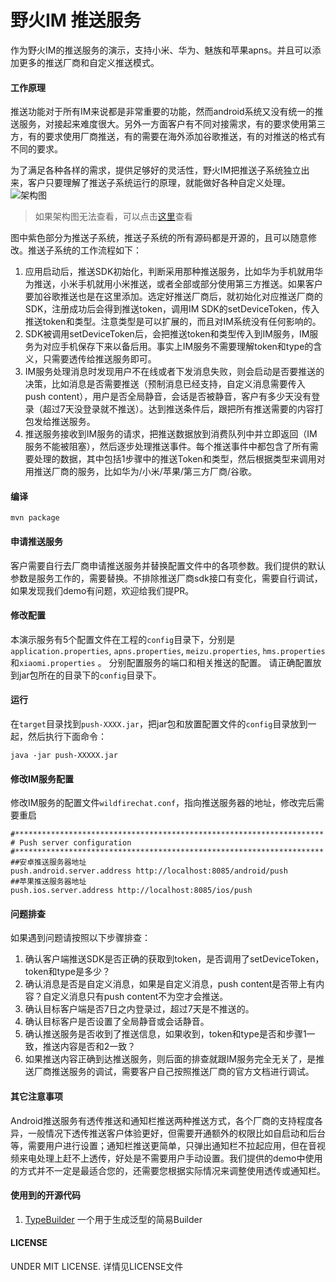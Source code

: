# 野火IM 推送服务
作为野火IM的推送服务的演示，支持小米、华为、魅族和苹果apns。并且可以添加更多的推送厂商和自定义推送模式。

#### 工作原理
推送功能对于所有IM来说都是非常重要的功能，然而android系统又没有统一的推送服务，对接起来难度很大。另外一方面客户有不同对接需求，有的要求使用第三方，有的要求使用厂商推送，有的需要在海外添加谷歌推送，有的对推送的格式有不同的要求。

为了满足各种各样的需求，提供足够好的灵活性，野火IM把推送子系统独立出来，客户只要理解了推送子系统运行的原理，就能做好各种自定义处理。
![架构图](https://docs.wildfirechat.cn/architecture/wildfire_architecture.png)
> 如果架构图无法查看，可以点击[这里](https://docs.wildfirechat.cn/architecture/wildfire_architecture.png)查看

图中紫色部分为推送子系统，推送子系统的所有源码都是开源的，且可以随意修改。推送子系统的工作流程如下：
1. 应用启动后，推送SDK初始化，判断采用那种推送服务，比如华为手机就用华为推送，小米手机就用小米推送，或者全部或部分使用第三方推送。如果客户要加谷歌推送也是在这里添加。选定好推送厂商后，就初始化对应推送厂商的SDK，注册成功后会得到推送token，调用IM SDK的setDeviceToken，传入推送token和类型。注意类型是可以扩展的，而且对IM系统没有任何影响的。
2. SDK被调用setDeviceToken后，会把推送token和类型传入到IM服务，IM服务为对应手机保存下来以备后用。事实上IM服务不需要理解token和type的含义，只需要透传给推送服务即可。
3. IM服务处理消息时发现用户不在线或者下发消息失败，则会启动是否要推送的决策，比如消息是否需要推送（预制消息已经支持，自定义消息需要传入push content），用户是否全局静音，会话是否被静音，客户有多少天没有登录（超过7天没登录就不推送）。达到推送条件后，跟把所有推送需要的内容打包发给推送服务。
4. 推送服务接收到IM服务的请求，把推送数据放到消费队列中并立即返回（IM服务不能被阻塞），然后逐步处理推送事件。每个推送事件中都包含了所有需要处理的数据，其中包括1步骤中的推送Token和类型，然后根据类型来调用对用推送厂商的服务，比如华为/小米/苹果/第三方厂商/谷歌。

#### 编译
```
mvn package
```

#### 申请推送服务
客户需要自行去厂商申请推送服务并替换配置文件中的各项参数。我们提供的默认参数是服务工作的，需要替换。不排除推送厂商sdk接口有变化，需要自行调试，如果发现我们demo有问题，欢迎给我们提PR。

#### 修改配置
本演示服务有5个配置文件在工程的```config```目录下，分别是```application.properties```, ```apns.properties```, ```meizu.properties```, ```hms.properties```和```xiaomi.properties``` 。
分别配置服务的端口和相关推送的配置。
请正确配置放到jar包所在的目录下的```config```目录下。


#### 运行
在```target```目录找到```push-XXXX.jar```，把jar包和放置配置文件的```config```目录放到一起，然后执行下面命令：
```
java -jar push-XXXXX.jar
```

#### 修改IM服务配置
修改IM服务的配置文件```wildfirechat.conf```，指向推送服务器的地址，修改完后需要重启
```
#*********************************************************************
# Push server configuration
#*********************************************************************
##安卓推送服务器地址
push.android.server.address http://localhost:8085/android/push
##苹果推送服务器地址
push.ios.server.address http://localhost:8085/ios/push
```

#### 问题排查
如果遇到问题请按照以下步骤排查：
1. 确认客户端推送SDK是否正确的获取到token，是否调用了setDeviceToken，token和type是多少？
2. 确认消息是否是自定义消息，如果是自定义消息，push content是否带上有内容？自定义消息只有push content不为空才会推送。
3. 确认目标客户端是否7日之内登录过，超过7天是不推送的。
4. 确认目标客户是否设置了全局静音或会话静音。
5. 确认推送服务是否收到了推送信息，如果收到，token和type是否和步骤1一致，推送内容是否和2一致？
6. 如果推送内容正确到达推送服务，则后面的排查就跟IM服务完全无关了，是推送厂商推送服务的调试，需要客户自己按照推送厂商的官方文档进行调试。

#### 其它注意事项
Android推送服务有透传推送和通知栏推送两种推送方式，各个厂商的支持程度各异，一般情况下透传推送客户体验更好，但需要开通额外的权限比如自启动和后台等，需要用户进行设置；通知栏推送更简单，只弹出通知栏不拉起应用，但在音视频来电处理上赶不上透传，好处是不需要用户手动设置。我们提供的demo中使用的方式并不一定是最适合您的，还需要您根据实际情况来调整使用透传或通知栏。

#### 使用到的开源代码
1. [TypeBuilder](https://github.com/ikidou/TypeBuilder) 一个用于生成泛型的简易Builder

#### LICENSE
UNDER MIT LICENSE. 详情见LICENSE文件
